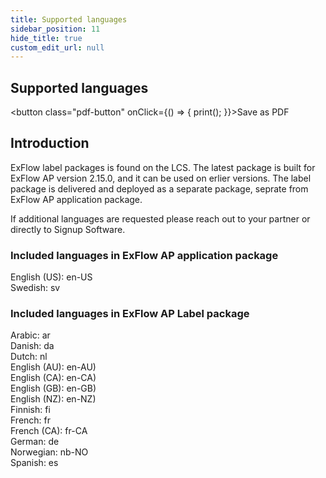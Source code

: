 ```yaml
---
title: Supported languages
sidebar_position: 11
hide_title: true
custom_edit_url: null
---
```

## Supported languages 
<button class="pdf-button" onClick={() => { print(); }}>Save as PDF</button>

## Introduction
ExFlow label packages is found on the LCS.
The latest package is built for ExFlow AP version 2.15.0,  and it can be used on erlier versions.
The label package is delivered and deployed as a separate package, seprate from ExFlow AP application package.

If additional languages are requested please reach out to your partner or directly to Signup Software.


### Included languages in ExFlow AP application package
English (US): en-US<br/>Swedish: sv<br/>

### Included languages in ExFlow AP Label package
Arabic: ar<br/>Danish: da<br/>Dutch: nl<br/>English (AU): en-AU)<br/>English (CA): en-CA)<br/>English (GB): en-GB)<br/>English (NZ): en-NZ)<br/>Finnish: fi<br/>French: fr<br/>French (CA): fr-CA<br/>German: de<br/>Norwegian: nb-NO<br/>
Spanish: es<br/>